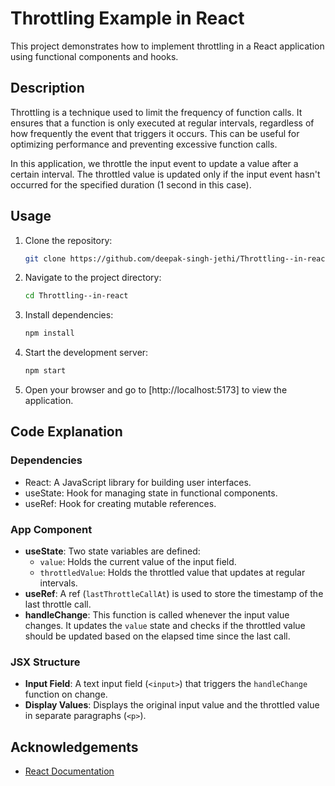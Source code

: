 

# Throttling Example in React

This project demonstrates how to implement throttling in a React application using functional components and hooks.

## Description

Throttling is a technique used to limit the frequency of function calls. It ensures that a function is only executed at regular intervals, regardless of how frequently the event that triggers it occurs. This can be useful for optimizing performance and preventing excessive function calls.

In this application, we throttle the input event to update a value after a certain interval. The throttled value is updated only if the input event hasn't occurred for the specified duration (1 second in this case).





## Usage


1. Clone the repository:
   ```sh
   git clone https://github.com/deepak-singh-jethi/Throttling--in-react.git
   ```
2. Navigate to the project directory:
   ```sh
   cd Throttling--in-react
   ```
3. Install dependencies:
   ```sh
   npm install
   ```
4. Start the development server:
   ```sh
   npm start
   ```
5. Open your browser and go to [http://localhost:5173] to view the application.

## Code Explanation

### Dependencies

- React: A JavaScript library for building user interfaces.
- useState: Hook for managing state in functional components.
- useRef: Hook for creating mutable references.

### App Component

- **useState**: Two state variables are defined:
  - `value`: Holds the current value of the input field.
  - `throttledValue`: Holds the throttled value that updates at regular intervals.
- **useRef**: A ref (`lastThrottleCallAt`) is used to store the timestamp of the last throttle call.
- **handleChange**: This function is called whenever the input value changes. It updates the `value` state and checks if the throttled value should be updated based on the elapsed time since the last call.

### JSX Structure

- **Input Field**: A text input field (`<input>`) that triggers the `handleChange` function on change.
- **Display Values**: Displays the original input value and the throttled value in separate paragraphs (`<p>`).
  

## Acknowledgements

- [React Documentation](https://reactjs.org/docs/getting-started.html)
```

